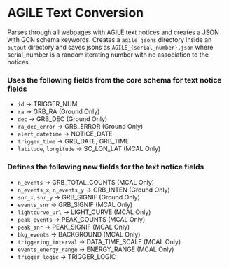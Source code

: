 # AGILE Text Conversion

Parses through all webpages with AGILE text notices and creates a JSON with GCN schema keywords. Creates a `agile_jsons` directory inside an `output` directory and saves jsons as `AGILE_{serial_number}.json` where serial_number is a random iterating number with no association to the notices.

### Uses the following fields from the core schema for text notice fields
- `id` &#8594; TRIGGER_NUM
- `ra` &#8594; GRB_RA (Ground Only)
- `dec` &#8594; GRB_DEC (Ground Only)
- `ra_dec_error` &#8594; GRB_ERROR (Ground Only)
- `alert_datetime` &#8594; NOTICE_DATE
- `trigger_time` &#8594; GRB_DATE, GRB_TIME
- `latitude`, `longitude` &#8594; SC_LON_LAT (MCAL Only)

### Defines the following new fields for the text notice fields
- `n_events` &#8594; GRB_TOTAL_COUNTS (MCAL Only)
- `n_events_x`, `n_events_y` &#8594; GRB_INTEN (Ground Only)
- `snr_x`, `snr_y` &#8594; GRB_SIGNIF (Ground Only)
- `events_snr` &#8594; GRB_SIGNIF (MCAL Only)
- `lightcurve_url` &#8594; LIGHT_CURVE (MCAL Only)
- `peak_events` &#8594; PEAK_COUNTS (MCAL Only)
- `peak_snr` &#8594; PEAK_SIGNIF (MCAL Only)
- `bkg_events` &#8594; BACKGROUND (MCAL Only)
- `triggering_interval` &#8594; DATA_TIME_SCALE (MCAL Only)
- `events_energy_range` &#8594; ENERGY_RANGE (MCAL Only)
- `trigger_logic` &#8594; TRIGGER_LOGIC
